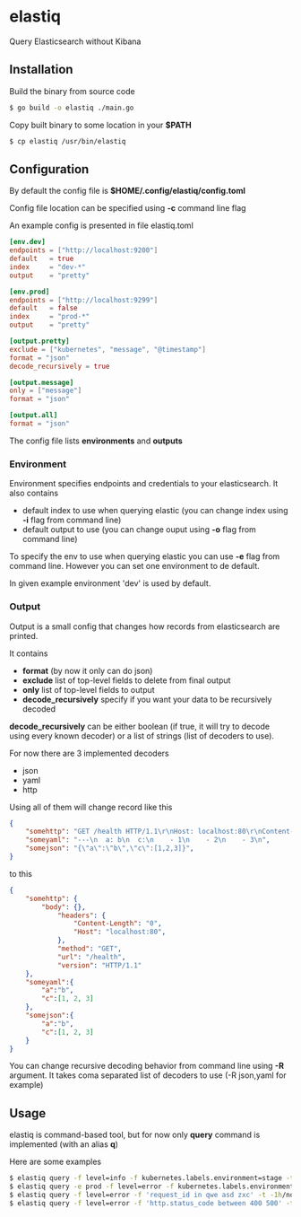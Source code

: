 # elastiq
Query Elasticsearch without Kibana

## Installation

Build the binary from source code
```bash
$ go build -o elastiq ./main.go
```

Copy built binary to some location in your **\$PATH**

```bash
$ cp elastiq /usr/bin/elastiq
```

## Configuration

By default the config file is **\$HOME/.config/elastiq/config.toml**

Config file location can be specified using **-c** command line flag

An example config is presented in file elastiq.toml

```toml
[env.dev]
endpoints = ["http://localhost:9200"]
default   = true
index     = "dev-*"
output    = "pretty"

[env.prod]
endpoints = ["http://localhost:9299"]
default   = false
index     = "prod-*"
output    = "pretty"

[output.pretty]
exclude = ["kubernetes", "message", "@timestamp"]
format = "json"
decode_recursively = true

[output.message]
only = ["message"]
format = "json"

[output.all]
format = "json"
```

The config file lists **environments** and **outputs**

### Environment

Environment specifies endpoints and credentials to your elasticsearch.
It also contains
- default index to use when querying elastic (you can change index using **-i** flag from command line)
- default output to use (you can change ouput using **-o** flag from command line)

To specify the env to use when querying elastic you can use **-e** flag from command line.
However you can set one environment to de default.

In given example environment 'dev' is used by default.

### Output

Output is a small config that changes how records from elasticsearch are printed.

It contains
- **format** (by now it only can do json)
- **exclude** list of top-level fields to delete from final output
- **only** list of top-level fields to output
- **decode_recursively** specify if you want your data to be recursively decoded

**decode_recursively** can be either boolean (if true, it will try to decode using every known decoder)
or a list of strings (list of decoders to use).

For now there are 3 implemented decoders
- json
- yaml
- http

Using all of them will change record like this
```json
{
	"somehttp": "GET /health HTTP/1.1\r\nHost: localhost:80\r\nContent-Length: 0\r\n\r\n",
	"someyaml": "---\n  a: b\n  c:\n    - 1\n    - 2\n    - 3\n",
	"somejson": "{\"a\":\"b\",\"c\":[1,2,3]}",
}
```

to this
```json
{
	"somehttp": {
		"body": {},
			"headers": {
				"Content-Length": "0",
				"Host": "localhost:80",
			},
			"method": "GET",
			"url": "/health",
			"version": "HTTP/1.1"
	},
	"someyaml":{
		"a":"b",
		"c":[1, 2, 3]
	},
	"somejson":{
		"a":"b",
		"c":[1, 2, 3]
	}
}
```

You can change recursive decoding behavior from command line using **-R** argument.
It takes coma separated list of decoders to use (-R json,yaml for example)

## Usage

elastiq is command-based tool, but for now only **query** command is implemented (with an alias **q**)

Here are some examples
```bash
$ elastiq query -f level=info -f kubernetes.labels.environment=stage -t -1h/now --limit 1
$ elastiq query -e prod -f level=error -f kubernetes.labels.environment=stage -t -1h/now --limit 1
$ elastiq query -f level=error -f 'request_id in qwe asd zxc' -t -1h/now --limit 100
$ elastiq query -f level=error -f 'http.status_code between 400 500' -t -1h/now --limit 100
```
